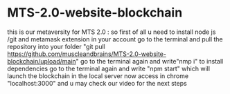 # MTS-2.0-website-blockchain
this is our metaversity for MTS 2.0 :
so first of all u need to install node js /git  and metamask extension in your account 
go to the terminal and pull the repository into your folder "git pull https://github.com/muscleandbrains/MTS-2.0-website-blockchain/upload/main"
go to the terminal again and write"nmp i" to install dependencies
go to the terminal again and write "npm start" which will launch the blockchain in the local server
now access in chrome "localhost:3000"
and u may check our video for the next steps
